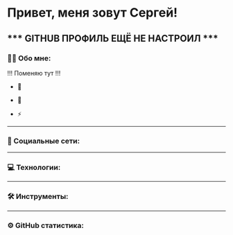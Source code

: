 
# Привет, меня зовут Сергей!
*** GITHUB ПРОФИЛЬ ЕЩЁ НЕ НАСТРОИЛ ***
---

### :man_technologist: Обо мне:

!!! Поменяю тут !!!

- :telescope: 

- :seedling: 

- :zap: 

---

### 🤝 Социальные сети:



---

### 💻 Технологии:



---

### 🛠 Инструменты:


</div>

---

<!-- ### 💻 Пройденные курсы:

| Курсы                                                           | Дата              |
| ----------------------------------------------------------------| :---------------: |
| -                                                               | xx/xxxx - xx/xxxx |

--- -->


### ⚙️ GitHub статистика:


